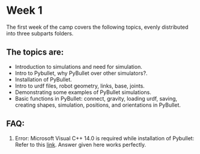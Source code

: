 # Week 1
The first week of the camp covers the following topics, evenly distributed into three subparts folders.
## The topics are:

* Introduction to simulations and need for simulation.
* Intro to Pybullet, why PyBullet over other simulators?.
* Installation of PyBullet.
* Intro to urdf files, robot geometry, links, base, joints.
* Demonstrating some examples of PyBullet simulations.
* Basic functions in PyBullet: connect, gravity, loading urdf, saving,
creating shapes, simulation, positions, and orientations in PyBullet.

## FAQ:
1. Error: Microsoft Visual C++ 14.0 is required while installation of Pybullet:</br>
   Refer to this [link](https://docs.microsoft.com/en-us/answers/questions/136595/error-microsoft-visual-c-140-or-greater-is-require.html). Answer given here works perfectly.
